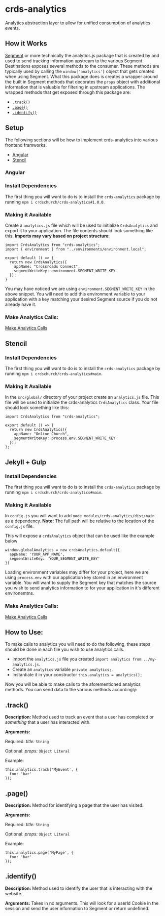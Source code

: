 # crds-analytics
Analytics abstraction layer to allow for unified consumption of analytics events.

## How it Works
[Segment]() or more technically the analytics.js package that is created by and used to send tracking information upstream to the various Segment Destinations exposes several methods to the consumer. These methods are typically used by calling the `window['analytics']` object that gets created when using Segment. 
What this package does is creates a wrapper around the built in Segment methods that decorates the `props` object with additional information that is valuable for filtering in upstream applications. The wrapped methods that get exposed through this package are:
 - [`.track()`](#track)
 - [`.page()`](#page)
 - [`.identify()`](#identify)
## Setup
The following sections will be how to implement crds-analytics into various frontend framworks.
 - [Angular](#angular)
 - [Stencil](#stencil)
### Angular

### Install Dependencies
The first thing you will want to do is to install the `crds-analytics` package by running `npm i crdschurch/crds-analytics#1.0.0`.

### Making it Available
Create a `analytics.js` file which will be used to initialize `CrdsAnalytics` and export it to your application.
The file contents should look something like this. **Imports may vary based on project structure**:
```
import CrdsAnalytics from "crds-analytics";
import { environment } from "../environments/environment.local";

export default () => {
  return new CrdsAnalytics({
    appName: "Crossroads Connect",
    segmentWriteKey: environment.SEGMENT_WRITE_KEY
  });
}
```

You may have noticed we are using `environment.SEGMENT_WRITE_KEY` in the above snippet. You will need to add this environment variable to your application with a key matching your desired Segment source if you do not already have it.

### Make Analytics Calls:
[Make Analytics Calls](#how-to-use)

## Stencil

### Install Dependencies
The first thing you will want to do is to install the `crds-analytics` package by running `npm i crdschurch/crds-analytics#main`.

### Making it Available
In the `src/global/` directory of your project create an `analytics.js` file. This file will be used to initialize the crds-analytics `CrdsAnalytics` class. Your file should look something like this:

```
import CrdsAnalytics from "crds-analytics";

export default () => {
  return new CrdsAnalytics({
    appName: "Online Church",
    segmentWriteKey: process.env.SEGMENT_WRITE_KEY
  });
};
```

## Jekyll + Gulp

### Install Dependencies

The first thing you will want to do is to install the `crds-analytics` package by running `npm i crdschurch/crds-analytics#main`.

### Making it Available

In `config.js` you will want to add `node_modules/crds-analytics/dist/main` as a dependency. **Note:** The full path will be relative to the location of the `config.js` file.

This will expose a `crdsAnalytics` object that can be used like the example below

```
window.globalAnalytics = new crdsAnalytics.default({
  appName: 'YOUR_APP_NAME',
  segmentWriteKey: 'YOUR_SEGMENT_WRITE_KEY'
})
```

Loading environment variables may differ for your project, here we are using `process.env` with our application key stored in an environment variable. You will want to supply the Segment key that matches the source you wish to send analytics information to for your application in it's different environemtns.
### Make Analytics Calls:
[Make Analytics Calls](#how-to-use)
## How to Use:
To make calls to analytics you will need to do the following, these steps should be done in each file you wish to use analytics calls.
 - Import the `analytics.js` file you created `import analytics from ../my-analytics.js`.
 - Create an `analytics` variable `private analytics;`.
 - Instantiate it in your constructor `this.analytics = analytics();`

 Now you will be able to make calls to the aforementioned analytics 
 methods. You can send data to the various methods accordingly:

 ## .track()
 **Description:** Method used to track an event that a user has completed or _something_ that a user has interacted with.

 **Arguments:**

 Required: _title:_ `String` 

 Optional: _props:_ `Object Literal`

 Example:
```
this.analytics.track('MyEvent', {
  foo: 'bar'
});
```


## .page()
**Description:** Method for identifying a page that the user has visited.

**Arguments:**

 Required: _title:_ `String` 

 Optional: _props:_ `Object Literal`

 Example:
```
this.analytics.page('MyPage', {
  foo: 'bar'
});
```


## .identify()
**Description:** Method used to identify the user that is interacting with the website.

**Arguments:**
Takes in no arguments. This will look for a userId Cookie in the session and send the user information to Segment or return undefined.
